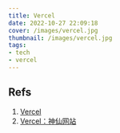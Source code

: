 ```yaml
---
title: Vercel
date: 2022-10-27 22:09:18
cover: /images/vercel.jpg
thumbnail: /images/vercel.jpg
tags:
- tech
- vercel
---
```


## Refs
1. [Vercel](vercel.com)
2. [Vercel：神仙网站](https://zhuanlan.zhihu.com/p/347990778)
<!-- more -->
